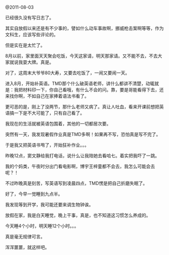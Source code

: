 @2011-08-03


已经很久没有写日志了。

其实自放假以来还是有不少事的，譬如什么动车事故啊，挪威枪击案啊等等，作为文科生，应该写些评论的。

但是实在是太忙了。

8月以前，家里面天天聚会吃饭，今天这家请，明天那家请。又不能不去，不去大家就说我耍大牌。真是。

对了，这周末大爷爷80大寿，又要去吃饭了，一闹又要闹一天。

进入8月，开始补英语。TMD那个什么破英语老师，讲什么都讲不清楚，动辄就是：我把材料印一下，你自己看哦，有什么不会的问。靠，要是哥能看得下去，还来找你啊，不如自己在家捧着语法书看了。

更可恶的是，刚上了没两节，那什么老师又病了。真让人吐血，看来开课前想把英语搞一下是不大可能了，只有自己看了。

我现在的生活就被英语包围着，其他的一切都居次要。

突然有一天，我发现暑假作业真是TMD多啊！如果再不写，恐怕真是写不完了。

于是我又把英语书甩了，开始狂补作业。。。

昨晚12点，窦文静给我打电话，说什么让我陪她去看哈七。着实把我吓了一跳。

我的个妈类，午夜时分出门看电影啊，博宇王梓童都不会去，我怎么可能会去呢？！

不过昨晚真是刻苦，写英语写到凌晨四点，TMD愣是把自己折磨失眠了。

好了，今早一觉睡到九点半。

我发现等到开学，我可能还要来调生物钟诶。

放假在家，我是白天睡觉，晚上干事，真是，也不知道这习惯怎么养成的。

今天睡4个小时，明天睡12个小时。。。

真是毫无规律可言。

浑浑噩噩，就这样吧。
